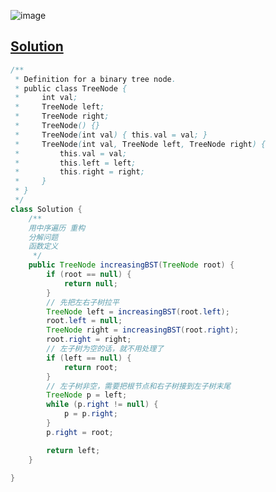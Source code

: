 ![image](https://github.com/kkkkevx/DSA2/assets/108632304/5d100c0d-dcaf-48ab-b4ab-a2b3b62e1e99)

## [Solution](https://leetcode.cn/problems/increasing-order-search-tree/)

```java
/**
 * Definition for a binary tree node.
 * public class TreeNode {
 *     int val;
 *     TreeNode left;
 *     TreeNode right;
 *     TreeNode() {}
 *     TreeNode(int val) { this.val = val; }
 *     TreeNode(int val, TreeNode left, TreeNode right) {
 *         this.val = val;
 *         this.left = left;
 *         this.right = right;
 *     }
 * }
 */
class Solution {
    /**
    用中序遍历 重构
    分解问题
    函数定义
     */
    public TreeNode increasingBST(TreeNode root) {
        if (root == null) {
            return null;
        }
        // 先把左右子树拉平
        TreeNode left = increasingBST(root.left);
        root.left = null;
        TreeNode right = increasingBST(root.right);
        root.right = right;
        // 左子树为空的话，就不用处理了
        if (left == null) {
            return root;
        }
        // 左子树非空，需要把根节点和右子树接到左子树末尾
        TreeNode p = left;
        while (p.right != null) {
            p = p.right;
        }
        p.right = root;

        return left;
    }
    
}
```
